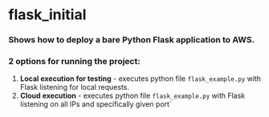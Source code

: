 # flask_initial

### Shows how to deploy a bare Python Flask application to AWS.

### 2 options for running the project:
1. **Local execution for testing** - executes python file `flask_example.py` with Flask listening for local requests.
2. **Cloud execution** - executes python file `flask_example.py` with Flask listening on all IPs and specifically given port`   